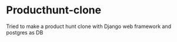 # Producthunt-clone
Tried to make a product hunt clone with Django web framework and postgres as DB
